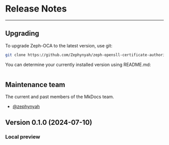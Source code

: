 # Release Notes

---

## Upgrading

To upgrade Zeph-OCA to the latest version, use git:

```bash
git clone https://github.com/Zephynyah/zeph-opensll-certificate-authority.git
```

You can determine your currently installed version using README.md:

```console

```

## Maintenance team

The current and past members of the MkDocs team.

* [@zephynyah](https://github.com/Zephynyah/)


## Version 0.1.0 (2024-07-10)

### Local preview
